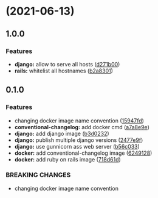 #  (2021-06-13)

## 1.0.0
### Features

* **django:** allow to serve all hosts ([d271b00](https://github.com/diodonfrost/hello-docker/commit/d271b00a0b74362320f02fce828bfc0a6a0d115c))
* **rails:** whitelist all hostnames ([b2a8301](https://github.com/diodonfrost/hello-docker/commit/b2a8301458c1a5b8f1eb7302fb4e5db9830ab878))


## 0.1.0
### Features

* changing docker image name convention ([15947fd](https://github.com/diodonfrost/hello-docker/commit/15947fdec3378ad7a438351691c8e869334b0fa0))
* **conventional-changelog:** add docker cmd ([a7a8e9e](https://github.com/diodonfrost/hello-docker/commit/a7a8e9e27444ff922907bd7bf630c443445a7560))
* **django:** add django image ([b3d0232](https://github.com/diodonfrost/hello-docker/commit/b3d0232be0027d1c9b30af62ab64cc2ef9694276))
* **django:** publish multiple django versions ([2477e9f](https://github.com/diodonfrost/hello-docker/commit/2477e9f4d5b7b7d5e54ce00ee6bb618018fc6936))
* **django:** use gunnicorn ass web server ([b56c033](https://github.com/diodonfrost/hello-docker/commit/b56c033504725d48794937a1a2ac6b8c8caeb36d))
* **docker:** add conventional-changelog image ([6249128](https://github.com/diodonfrost/hello-docker/commit/624912859ff78cb5467b9481c8970eee44cfea31))
* **docker:** add ruby on rails image ([718d61d](https://github.com/diodonfrost/hello-docker/commit/718d61d3fade9185c4050c9e94927462f2e07186))


### BREAKING CHANGES

* changing docker image name convention
